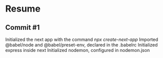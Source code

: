 # Resume
## Commit #1
Initialized the next app with the command *npx create-next-app*
Imported @babel/node and @babel/preset-env, declared in the .babelrc
Initialized express inside next
Initialized nodemon, configured in nodemon.json
